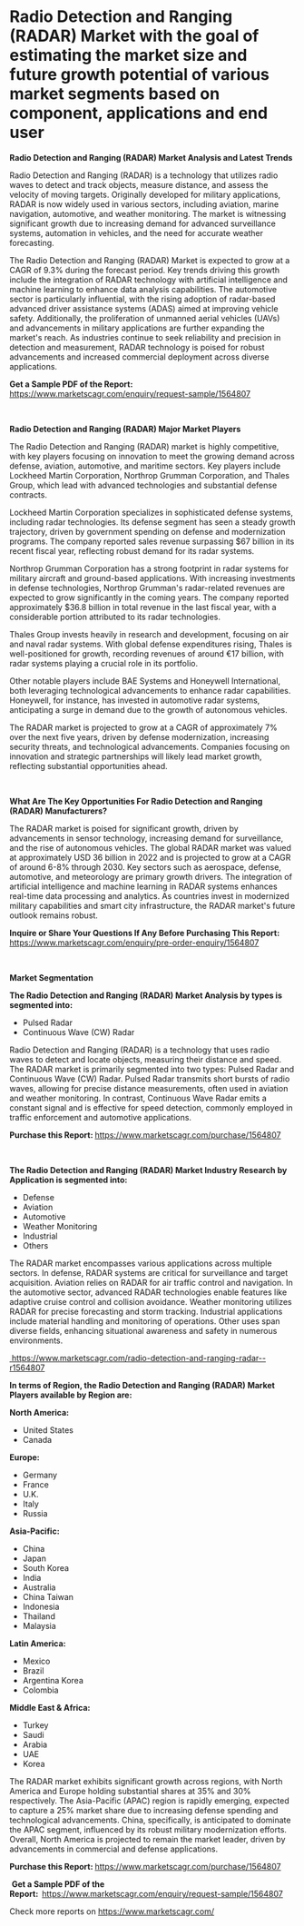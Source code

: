 <p><h1>Radio Detection and Ranging (RADAR) Market with the goal of estimating the market size and future growth potential of various market segments based on component, applications and end user</h1></p><p><strong>Radio Detection and Ranging (RADAR) Market Analysis and Latest Trends</strong></p>
<p><p>Radio Detection and Ranging (RADAR) is a technology that utilizes radio waves to detect and track objects, measure distance, and assess the velocity of moving targets. Originally developed for military applications, RADAR is now widely used in various sectors, including aviation, marine navigation, automotive, and weather monitoring. The market is witnessing significant growth due to increasing demand for advanced surveillance systems, automation in vehicles, and the need for accurate weather forecasting.</p><p>The Radio Detection and Ranging (RADAR) Market is expected to grow at a CAGR of 9.3% during the forecast period. Key trends driving this growth include the integration of RADAR technology with artificial intelligence and machine learning to enhance data analysis capabilities. The automotive sector is particularly influential, with the rising adoption of radar-based advanced driver assistance systems (ADAS) aimed at improving vehicle safety. Additionally, the proliferation of unmanned aerial vehicles (UAVs) and advancements in military applications are further expanding the market's reach. As industries continue to seek reliability and precision in detection and measurement, RADAR technology is poised for robust advancements and increased commercial deployment across diverse applications.</p></p>
<p><strong>Get a Sample PDF of the Report:&nbsp;</strong> <a href="https://www.marketscagr.com/enquiry/request-sample/1564807?utm_campaign=2667&utm_medium=2&utm_source=Github&utm_content=ia&utm_term=11042025&utm_id=radio-detection-and-ranging-radar">https://www.marketscagr.com/enquiry/request-sample/1564807</a></p>
<p>&nbsp;</p>
<p><strong>Radio Detection and Ranging (RADAR) Major Market Players</strong></p>
<p><p>The Radio Detection and Ranging (RADAR) market is highly competitive, with key players focusing on innovation to meet the growing demand across defense, aviation, automotive, and maritime sectors. Key players include Lockheed Martin Corporation, Northrop Grumman Corporation, and Thales Group, which lead with advanced technologies and substantial defense contracts.</p><p>Lockheed Martin Corporation specializes in sophisticated defense systems, including radar technologies. Its defense segment has seen a steady growth trajectory, driven by government spending on defense and modernization programs. The company reported sales revenue surpassing $67 billion in its recent fiscal year, reflecting robust demand for its radar systems.</p><p>Northrop Grumman Corporation has a strong footprint in radar systems for military aircraft and ground-based applications. With increasing investments in defense technologies, Northrop Grumman's radar-related revenues are expected to grow significantly in the coming years. The company reported approximately $36.8 billion in total revenue in the last fiscal year, with a considerable portion attributed to its radar technologies.</p><p>Thales Group invests heavily in research and development, focusing on air and naval radar systems. With global defense expenditures rising, Thales is well-positioned for growth, recording revenues of around €17 billion, with radar systems playing a crucial role in its portfolio.</p><p>Other notable players include BAE Systems and Honeywell International, both leveraging technological advancements to enhance radar capabilities. Honeywell, for instance, has invested in automotive radar systems, anticipating a surge in demand due to the growth of autonomous vehicles.</p><p>The RADAR market is projected to grow at a CAGR of approximately 7% over the next five years, driven by defense modernization, increasing security threats, and technological advancements. Companies focusing on innovation and strategic partnerships will likely lead market growth, reflecting substantial opportunities ahead.</p></p>
<p>&nbsp;</p>
<p><strong>What Are The Key Opportunities For Radio Detection and Ranging (RADAR) Manufacturers?</strong></p>
<p><p>The RADAR market is poised for significant growth, driven by advancements in sensor technology, increasing demand for surveillance, and the rise of autonomous vehicles. The global RADAR market was valued at approximately USD 36 billion in 2022 and is projected to grow at a CAGR of around 6-8% through 2030. Key sectors such as aerospace, defense, automotive, and meteorology are primary growth drivers. The integration of artificial intelligence and machine learning in RADAR systems enhances real-time data processing and analytics. As countries invest in modernized military capabilities and smart city infrastructure, the RADAR market's future outlook remains robust.</p></p>
<p><strong>Inquire or Share Your Questions If Any Before Purchasing This Report:</strong> <a href="https://www.marketscagr.com/enquiry/pre-order-enquiry/1564807?utm_campaign=2667&utm_medium=2&utm_source=Github&utm_content=ia&utm_term=11042025&utm_id=radio-detection-and-ranging-radar">https://www.marketscagr.com/enquiry/pre-order-enquiry/1564807</a></p>
<p>&nbsp;</p>
<p><strong>Market Segmentation</strong></p>
<p><strong>The Radio Detection and Ranging (RADAR) Market Analysis by types is segmented into:</strong></p>
<p><ul><li>Pulsed Radar</li><li>Continuous Wave (CW) Radar</li></ul></p>
<p><p>Radio Detection and Ranging (RADAR) is a technology that uses radio waves to detect and locate objects, measuring their distance and speed. The RADAR market is primarily segmented into two types: Pulsed Radar and Continuous Wave (CW) Radar. Pulsed Radar transmits short bursts of radio waves, allowing for precise distance measurements, often used in aviation and weather monitoring. In contrast, Continuous Wave Radar emits a constant signal and is effective for speed detection, commonly employed in traffic enforcement and automotive applications.</p></p>
<p><strong>Purchase this Report:&nbsp;</strong><a href="https://www.marketscagr.com/purchase/1564807?utm_campaign=2667&utm_medium=2&utm_source=Github&utm_content=ia&utm_term=11042025&utm_id=radio-detection-and-ranging-radar">https://www.marketscagr.com/purchase/1564807</a></p>
<p>&nbsp;</p>
<p><strong>The Radio Detection and Ranging (RADAR) Market Industry Research by Application is segmented into:</strong></p>
<p><ul><li>Defense</li><li>Aviation</li><li>Automotive</li><li>Weather Monitoring</li><li>Industrial</li><li>Others</li></ul></p>
<p><p>The RADAR market encompasses various applications across multiple sectors. In defense, RADAR systems are critical for surveillance and target acquisition. Aviation relies on RADAR for air traffic control and navigation. In the automotive sector, advanced RADAR technologies enable features like adaptive cruise control and collision avoidance. Weather monitoring utilizes RADAR for precise forecasting and storm tracking. Industrial applications include material handling and monitoring of operations. Other uses span diverse fields, enhancing situational awareness and safety in numerous environments.</p></p>
<p><a href="https://www.marketscagr.com/radio-detection-and-ranging-radar--r1564807?utm_campaign=2667&utm_medium=2&utm_source=Github&utm_content=ia&utm_term=11042025&utm_id=radio-detection-and-ranging-radar">&nbsp;https://www.marketscagr.com/radio-detection-and-ranging-radar--r1564807</a></p>
<p><strong>In terms of Region, the Radio Detection and Ranging (RADAR) Market Players available by Region are:</strong></p>
<p>
    <p> <strong> North America: </strong>
        <ul>
            <li>United States</li>
            <li>Canada</li>
        </ul>
        </p> 
    <p> <strong> Europe: </strong>
        <ul>
            <li>Germany</li>
            <li>France</li>
            <li>U.K.</li>
            <li>Italy</li>
            <li>Russia</li>
        </ul>
        </p> 
    <p> <strong> Asia-Pacific: </strong>
        <ul>
            <li>China</li>
            <li>Japan</li>
            <li>South Korea</li>
            <li>India</li>
            <li>Australia</li>
            <li>China Taiwan</li>
            <li>Indonesia</li>
            <li>Thailand</li>
            <li>Malaysia</li>
        </ul>
        </p> 
    <p> <strong> Latin America: </strong>
        <ul>
            <li>Mexico</li>
            <li>Brazil</li>
            <li>Argentina Korea</li>
            <li>Colombia</li>
        </ul>
        </p> 
    <p> <strong> Middle East & Africa: </strong>
        <ul>
            <li>Turkey</li>
            <li>Saudi</li>
            <li>Arabia</li>
            <li>UAE</li>
            <li>Korea</li>
        </ul>
    </p>
    </p>
<p><p>The RADAR market exhibits significant growth across regions, with North America and Europe holding substantial shares at 35% and 30% respectively. The Asia-Pacific (APAC) region is rapidly emerging, expected to capture a 25% market share due to increasing defense spending and technological advancements. China, specifically, is anticipated to dominate the APAC segment, influenced by its robust military modernization efforts. Overall, North America is projected to remain the market leader, driven by advancements in commercial and defense applications.</p></p>
<p><strong>Purchase this Report: </strong><a href="https://www.marketscagr.com/purchase/1564807?utm_campaign=2667&utm_medium=2&utm_source=Github&utm_content=ia&utm_term=11042025&utm_id=radio-detection-and-ranging-radar">https://www.marketscagr.com/purchase/1564807</a></p>
<p>&nbsp;<strong>Get a Sample PDF of the Report:&nbsp;&nbsp;</strong><a href="https://www.marketscagr.com/enquiry/request-sample/1564807?utm_campaign=2667&utm_medium=2&utm_source=Github&utm_content=ia&utm_term=11042025&utm_id=radio-detection-and-ranging-radar">https://www.marketscagr.com/enquiry/request-sample/1564807</a></p>
<p><strong></strong></p>
<p>Check more reports on <a href="https://www.marketscagr.com/?utm_campaign=2667&utm_medium=2&utm_source=Github&utm_content=ia&utm_term=11042025&utm_id=radio-detection-and-ranging-radar">https://www.marketscagr.com/</a></p>